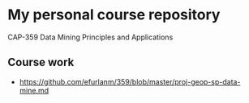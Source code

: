 # My personal course repository

CAP-359 Data Mining Principles and Applications


## Course work

- https://github.com/efurlanm/359/blob/master/proj-geop-sp-data-mine.md

